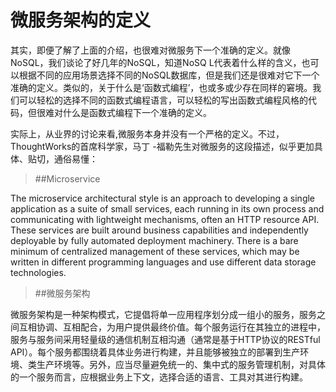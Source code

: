 # 微服务架构的定义

   其实，即便了解了上面的介绍，也很难对微服务下一个准确的定义。就像NoSQL，我们谈论了好几年的NoSQL，知道NoSQ
L代表着什么样的含义，也可以根据不同的应用场景选择不同的NoSQL数据库，但是我们还是很难对它下一个准确的定义。类似的，关于什么是‘函数式编程’，也或多或少存在同样的窘境。我们可以轻松的选择不同的函数式编程语言，可以轻松的写出函数式编程风格的代码，但很难对什么是函数式编程下一个准确的定义。
   
   实际上，从业界的讨论来看,微服务本身并没有一个严格的定义。不过，ThoughtWorks的首席科学家，马丁
-福勒先生对微服务的这段描述，似乎更加具体、贴切，通俗易懂：

> ##Microservice

The microservice architectural style is an approach to developing a single application as a suite of small services, each running in its own process and communicating with lightweight mechanisms, often an HTTP resource API. These services are built around business capabilities and independently deployable by fully automated deployment machinery. There is a bare minimum of centralized management of these services, which may be written in different programming languages and use different data storage technologies.

> ##微服务架构

微服务架构是一种架构模式，它提倡将单一应用程序划分成一组小的服务，服务之间互相协调、互相配合，为用户提供最终价值。每个服务运行在其独立的进程中，服务与服务间采用轻量级的通信机制互相沟通（通常是基于HTTP协议的RESTful API）。每个服务都围绕着具体业务进行构建，并且能够被独立的部署到生产环境、类生产环境等。另外，应当尽量避免统一的、集中式的服务管理机制，对具体的一个服务而言，应根据业务上下文，选择合适的语言、工具对其进行构建。